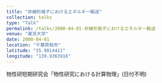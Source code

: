 ```yaml
---
title: "非線形格子におけるエネルギー輸送"
collection: talks
type: "Talk"
permalink: /talks/2000-04-01-非線形格子におけるエネルギー輸送
venue: "東京大学"
date: 2000-04-01
location: "千葉県柏市"
latitude: "35.9014411"
longitude: "139.9363916"
---
```


物性研短期研究会「物性研究における計算物理」(日付不明)
